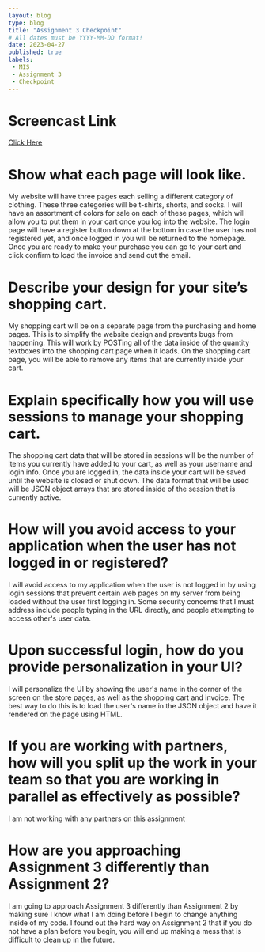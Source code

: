 ```yaml
---
layout: blog
type: blog
title: "Assignment 3 Checkpoint"
# All dates must be YYYY-MM-DD format!
date: 2023-04-27
published: true
labels: 
 - MIS
 - Assignment 3
 - Checkpoint 
---
```


# Screencast Link

<a href="https://drive.google.com/file/d/1Jib5kYYrj-tiIZBN1p_td6iN5lkA04u0/view?usp=share_link">Click Here</a>
   
# Show what each page will look like.

My website will have three pages each selling a different category of clothing.  These three categories will be t-shirts, shorts, and socks.  I will have an assortment of colors for sale on each of these pages, which will allow you to put them in your cart once you log into the website.  The login page will have a register button down at the bottom in case the user has not registered yet, and once logged in you will be returned to the homepage.  Once you are ready to make your purchase you can go to your cart and click confirm to load the invoice and send out the email.

# Describe your design for your site’s shopping cart. 

My shopping cart will be on a separate page from the purchasing and home pages.  This is to simplify the website design and prevents bugs from happening.  This will work by POSTing all of the data inside of the quantity textboxes into the shopping cart page when it loads.  On the shopping cart page, you will be able to remove any items that are currently inside your cart.

# Explain specifically how you will use sessions to manage your shopping cart.

The shopping cart data that will be stored in sessions will be the number of items you currently have added to your cart, as well as your username and login info.  Once you are logged in, the data inside your cart will be saved until the website is closed or shut down.  The data format that will be used will be JSON object arrays that are stored inside of the session that is currently active.

# How will you avoid access to your application when the user has not logged in or registered?

I will avoid access to my application when the user is not logged in by using login sessions that prevent certain web pages on my server from being loaded without the user first logging in.  Some security concerns that I must address include people typing in the URL directly, and people attempting to access other's user data.

# Upon successful login, how do you provide personalization in your UI?

I will personalize the UI by showing the user's name in the corner of the screen on the store pages, as well as the shopping cart and invoice.  The best way to do this is to load the user's name in the JSON object and have it rendered on the page using HTML.

# If you are working with partners, how will you split up the work in your team so that you are working in parallel as effectively as possible?

I am not working with any partners on this assignment

# How are you approaching Assignment 3 differently than Assignment 2?

I am going to approach Assignment 3 differently than Assignment 2 by making sure I know what I am doing before I begin to change anything inside of my code.  I found out the hard way on Assignment 2 that if you do not have a plan before you begin, you will end up making a mess that is difficult to clean up in the future.
